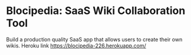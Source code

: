 # Blocipedia: SaaS Wiki Collaboration Tool
Build a production quality SaaS app that allows users to create their own wikis.
Heroku link https://blocipedia-226.herokuapp.com/